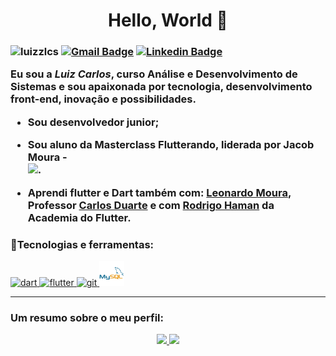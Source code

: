 <h1 align="center">Hello, World 🚀</h1>
<h3 align="/center">

<img src="https://komarev.com/ghpvc/?username=luizzlcs&label=Profile%20views&color=0e75b6&style=flat" alt="luizzlcs"/> [![Gmail Badge](https://img.shields.io/badge/-Gmail-c14438?style=flat&logo=Gmail&logoColor=white&link=mailto:luizzlcs@gmail.com)](mailto:luizzlcs@gmail.com) [![Linkedin Badge](https://img.shields.io/badge/-LinkedIn-blue?style=flat&logo=Linkedin&logoColor=white&link=https://www.linkedin.com/in/luizzlcs/)](https://www.linkedin.com/in/luizzlcs/)
  
  Eu sou a <b><i>Luiz Carlos</i></b>, curso Análise e Desenvolvimento de Sistemas e sou apaixonada por tecnologia, desenvolvimento front-end, inovação e possibilidades.

  - Sou desenvolvedor junior;
- Sou aluno da Masterclass Flutterando, liderada por Jacob Moura -  
[<img align="left" height="35" src="https://s3.sa-east-1.amazonaws.com/static.launchlab.com.br/2d5fb720-9323-48f8-872d-548e39749fe9.png">](https://masterclass.flutterando.com.br/public/products).
 
 - Aprendi flutter e Dart também com: [Leonardo Moura](https://www.udemy.com/course/curso-flutter/?src=sac), Professor [Carlos Duarte](https://www.youtube.com/channel/UCN0xtkhf8j2R6n1xKYCiJBA) e com [Rodrigo Haman](https://www.youtube.com/c/RodrigoRahman) da Academia do Flutter.

<h3 align="left">🚀Tecnologias e ferramentas:</h3>
<p align="left"> <a  href="https://dart.dev" target="_blank" rel="noreferrer"> <img width="23" height = "23" src="https://www.vectorlogo.zone/logos/dartlang/dartlang-icon.svg" alt="dart" width="20" height="23"/> </a> 
<a href="https://flutter.dev" target="_blank" rel="noreferrer"> <img width="23", height = "23" src="https://www.vectorlogo.zone/logos/flutterio/flutterio-icon.svg" alt="flutter" width="23" height="23"/> </a> <a href="https://git-scm.com/" target="_blank" rel="noreferrer"> <img width="23" height = "" src="https://www.vectorlogo.zone/logos/git-scm/git-scm-icon.svg" alt="git" width="40" height="40"/> </a> <a href="https://www.mysql.com/" target="_blank" rel="noreferrer"> <img src="https://raw.githubusercontent.com/devicons/devicon/master/icons/mysql/mysql-original-wordmark.svg" alt="mysql" width="40" height="40"/> </a> </p>

---
### Um resumo sobre o meu perfil:
<div align="center">
  <a href="https://github.com/luizzlcs">
  <img height="150em" src="https://github-readme-stats.vercel.app/api?username=luizzlcs&show_icons=true&theme=dracula&include_all_commits=true&count_private=true"/> 
  <img height="150em" src="https://github-readme-stats.vercel.app/api/top-langs/?username=luizzlcs&layout=compact&langs_count=7&theme=dracula"/>
</div>
